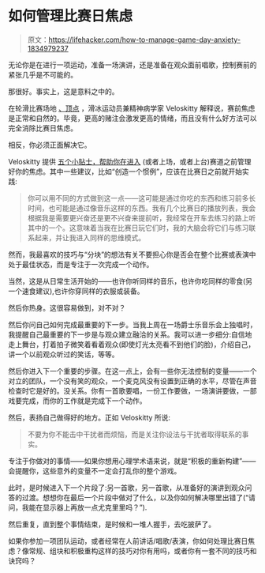 # 如何管理比赛日焦虑

> 原文：<https://lifehacker.com/how-to-manage-game-day-anxiety-1834979237>

无论你是在进行一项运动，准备一场演讲，还是准备在观众面前唱歌，控制赛前的紧张几乎是不可能的。



那很好。事实上，这是意料之中的。

在轮滑比赛场地 [、顶点](https://thederbyapex.com/) ，滑冰运动员兼精神病学家 Veloskitty 解释说，赛前焦虑是正常和自然的。毕竟，更高的赌注会激发更高的情绪，而且没有什么好方法可以完全消除比赛日焦虑。

相反，你必须正面解决它。

Veloskitty 提供 [五个小贴士，帮助你在进入](https://thederbyapex.com/https-medium-com-5-practical-ways-to-tackle-your-game-day-anxiety-d7e66e82fe2) (或者上场，或者上台)赛道之前管理好你的焦虑。其中一些建议，比如“创造一个惯例”，应该在比赛日之前就开始实践:

> 你可以用不同的方式做到这一点——这可能是通过你吃的东西和练习前多长时间，也可能是通过像音乐这样的东西。我有几个比赛日的播放列表，我会根据我是需要更兴奋还是更不兴奋来提前听，我经常在开车去练习的路上听其中的一个。这意味着当我在比赛日玩它们时，我的大脑会将它们与练习联系起来，并让我进入同样的思维模式。

然而，我最喜欢的技巧与“分块”的想法有关不要担心你是否会在整个比赛或表演中处于最佳状态，而是专注于一次完成一个动作。

当然，这是从日常生活开始的——也许你听同样的音乐，也许你吃同样的零食(另一个速食建议),也许你穿同样的衣服或装备。

然后你热身。这很容易做到，对不对？

然后你问自己如何完成最重要的下一步。当我上周在一场爵士乐音乐会上独唱时，我提醒自己最重要的下一步是与观众建立融洽的关系。我可以进一步细分:自信地走上舞台，打着拍子微笑着看着观众(即使灯光太亮看不到他们的脸)，介绍自己，讲一个以前观众听过的笑话，等等。

然后你进入下一个重要的步骤。在这一点上，会有一些你无法控制的变量——一个对立的团队，一个没有笑的观众，一个麦克风没有设置到正确的水平，尽管在声音检查时它是好的。没关系。你有一首歌要唱，一份工作要做，一场演讲要做，一部戏要完成，而你的工作就是完成下一个动作。

然后，表扬自己做得好的地方。正如 Veloskitty 所说:

> 不要为你不能击中干扰者而烦恼，而是关注你设法与干扰者取得联系的事实。

专注于你做对的事情——如果你想用心理学术语来说，就是“积极的重新构建”——会提醒你，这些意外的变量不一定会打乱你的整个游戏。

此时，是时候进入下一个片段了:另一首歌，另一首歌，从准备好的演讲到观众问答的过渡。想想你在最后一个片段中做对了什么，以及你如何解决哪里出错了(“请问，我能在显示器上再放一点尤克里里吗？”).

然后重复，直到整个事情结束，是时候和一堆人握手，去吃披萨了。

如果你参加一项团队运动，或者经常在人前讲话/唱歌/表演，你如何处理比赛日焦虑？像常规、组块和积极重构这样的技巧对你有用吗，或者你有一套不同的技巧和诀窍吗？